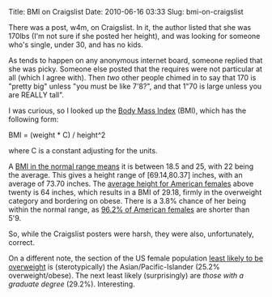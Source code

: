 Title: BMI on Craigslist
Date: 2010-06-16 03:33
Slug: bmi-on-craigslist

There was a post, w4m, on Craigslist. In it, the author listed that she
was 170lbs (I'm not sure if she posted her height), and was looking for
someone who's single, under 30, and has no kids.

As tends to happen on any anonymous internet board, someone replied that
she was picky. Someone else posted that the requires were not particular
at all (which I agree with). Then *two* other people chimed in to say
that 170 is "pretty big" unless "you must be like 7'8?", and that 1"70
is large unless you are REALLY tall".

I was curious, so I looked up the [Body Mass
Index](http://en.wikipedia.org/wiki/Body_mass_index) (BMI), which has
the following form:

BMI = (weight \* C) / height\^2

where C is a constant adjusting for the units.

A [BMI in the normal range
means](http://apps.who.int/bmi/index.jsp?introPage=intro_3.html) it is
between 18.5 and 25, with 22 being the average. This gives a height
range of [69.14,80.37] inches, with an average of 73.70 inches. The
[average height for American
females](http://en.wikipedia.org/wiki/Human_height#Average_height_around_the_world)
above twenty is 64 inches, which results in a BMI of 29.18, firmly in
the overweight category and bordering on obese. There is a 3.8% chance
of her being within the normal range, as [96.2% of American
females](http://www.allcountries.org/uscensus/230_cumulative_percent_distribution_of_population_by.html)
are shorter than 5'9.

So, while the Craigslist posters were harsh, they were also,
unfortunately, correct.

On a different note, the section of the US female population [least
likely to be
overweight](http://www.allcountries.org/uscensus/231_percent_of_u_s_adults_who.html)
is (sterotypically) the Asian/Pacific-Islander (25.2% overweight/obese).
The next least likely (surprisingly) are *those with a graduate degree*
(29.2%). Interesting.

